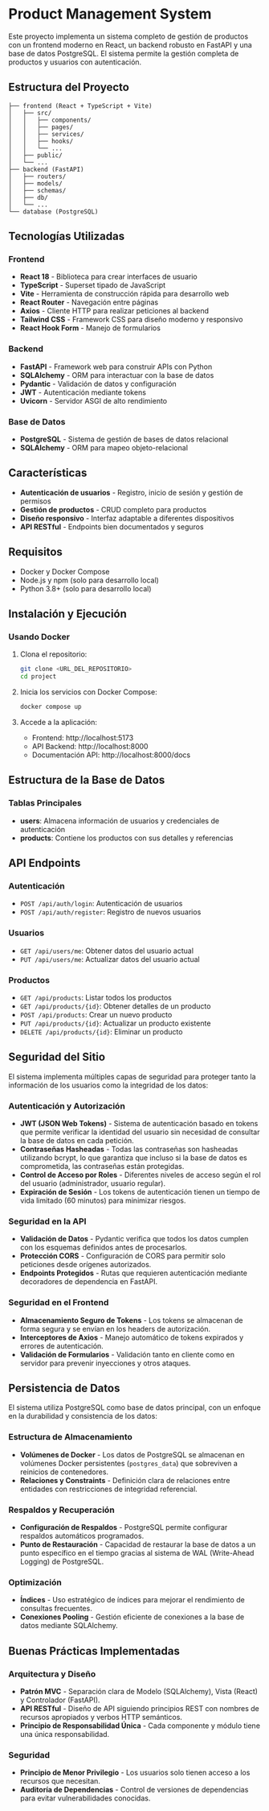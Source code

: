# Product Management System

Este proyecto implementa un sistema completo de gestión de productos con un frontend moderno en React, un backend robusto en FastAPI y una base de datos PostgreSQL. El sistema permite la gestión completa de productos y usuarios con autenticación.

## Estructura del Proyecto

```
├── frontend (React + TypeScript + Vite)
│   ├── src/
│   │   ├── components/
│   │   ├── pages/
│   │   ├── services/
│   │   ├── hooks/
│   │   └── ...
│   ├── public/
│   └── ...
├── backend (FastAPI)
│   ├── routers/
│   ├── models/
│   ├── schemas/
│   ├── db/
│   └── ...
└── database (PostgreSQL)
```

## Tecnologías Utilizadas

### Frontend
- **React 18** - Biblioteca para crear interfaces de usuario
- **TypeScript** - Superset tipado de JavaScript
- **Vite** - Herramienta de construcción rápida para desarrollo web
- **React Router** - Navegación entre páginas
- **Axios** - Cliente HTTP para realizar peticiones al backend
- **Tailwind CSS** - Framework CSS para diseño moderno y responsivo
- **React Hook Form** - Manejo de formularios

### Backend
- **FastAPI** - Framework web para construir APIs con Python
- **SQLAlchemy** - ORM para interactuar con la base de datos
- **Pydantic** - Validación de datos y configuración
- **JWT** - Autenticación mediante tokens
- **Uvicorn** - Servidor ASGI de alto rendimiento

### Base de Datos
- **PostgreSQL** - Sistema de gestión de bases de datos relacional
- **SQLAlchemy** - ORM para mapeo objeto-relacional

## Características

- **Autenticación de usuarios** - Registro, inicio de sesión y gestión de permisos
- **Gestión de productos** - CRUD completo para productos
- **Diseño responsivo** - Interfaz adaptable a diferentes dispositivos
- **API RESTful** - Endpoints bien documentados y seguros

## Requisitos

- Docker y Docker Compose
- Node.js y npm (solo para desarrollo local)
- Python 3.8+ (solo para desarrollo local)

## Instalación y Ejecución

### Usando Docker

1. Clona el repositorio:
   ```bash
   git clone <URL_DEL_REPOSITORIO>
   cd project
   ```

2. Inicia los servicios con Docker Compose:
   ```powershell
   docker compose up
   ```

3. Accede a la aplicación:
   - Frontend: http://localhost:5173
   - API Backend: http://localhost:8000
   - Documentación API: http://localhost:8000/docs

## Estructura de la Base de Datos

### Tablas Principales

- **users**: Almacena información de usuarios y credenciales de autenticación
- **products**: Contiene los productos con sus detalles y referencias

## API Endpoints

### Autenticación
- `POST /api/auth/login`: Autenticación de usuarios
- `POST /api/auth/register`: Registro de nuevos usuarios

### Usuarios
- `GET /api/users/me`: Obtener datos del usuario actual
- `PUT /api/users/me`: Actualizar datos del usuario actual

### Productos
- `GET /api/products`: Listar todos los productos
- `GET /api/products/{id}`: Obtener detalles de un producto
- `POST /api/products`: Crear un nuevo producto
- `PUT /api/products/{id}`: Actualizar un producto existente
- `DELETE /api/products/{id}`: Eliminar un producto

## Seguridad del Sitio

El sistema implementa múltiples capas de seguridad para proteger tanto la información de los usuarios como la integridad de los datos:

### Autenticación y Autorización
- **JWT (JSON Web Tokens)** - Sistema de autenticación basado en tokens que permite verificar la identidad del usuario sin necesidad de consultar la base de datos en cada petición.
- **Contraseñas Hasheadas** - Todas las contraseñas son hasheadas utilizando bcrypt, lo que garantiza que incluso si la base de datos es comprometida, las contraseñas están protegidas.
- **Control de Acceso por Roles** - Diferentes niveles de acceso según el rol del usuario (administrador, usuario regular).
- **Expiración de Sesión** - Los tokens de autenticación tienen un tiempo de vida limitado (60 minutos) para minimizar riesgos.

### Seguridad en la API
- **Validación de Datos** - Pydantic verifica que todos los datos cumplen con los esquemas definidos antes de procesarlos.
- **Protección CORS** - Configuración de CORS para permitir solo peticiones desde orígenes autorizados.
- **Endpoints Protegidos** - Rutas que requieren autenticación mediante decoradores de dependencia en FastAPI.

### Seguridad en el Frontend
- **Almacenamiento Seguro de Tokens** - Los tokens se almacenan de forma segura y se envían en los headers de autorización.
- **Interceptores de Axios** - Manejo automático de tokens expirados y errores de autenticación.
- **Validación de Formularios** - Validación tanto en cliente como en servidor para prevenir inyecciones y otros ataques.

## Persistencia de Datos

El sistema utiliza PostgreSQL como base de datos principal, con un enfoque en la durabilidad y consistencia de los datos:

### Estructura de Almacenamiento
- **Volúmenes de Docker** - Los datos de PostgreSQL se almacenan en volúmenes Docker persistentes (`postgres_data`) que sobreviven a reinicios de contenedores.
- **Relaciones y Constraints** - Definición clara de relaciones entre entidades con restricciones de integridad referencial.

### Respaldos y Recuperación
- **Configuración de Respaldos** - PostgreSQL permite configurar respaldos automáticos programados.
- **Punto de Restauración** - Capacidad de restaurar la base de datos a un punto específico en el tiempo gracias al sistema de WAL (Write-Ahead Logging) de PostgreSQL.

### Optimización
- **Índices** - Uso estratégico de índices para mejorar el rendimiento de consultas frecuentes.
- **Conexiones Pooling** - Gestión eficiente de conexiones a la base de datos mediante SQLAlchemy.

## Buenas Prácticas Implementadas

### Arquitectura y Diseño
- **Patrón MVC** - Separación clara de Modelo (SQLAlchemy), Vista (React) y Controlador (FastAPI).
- **API RESTful** - Diseño de API siguiendo principios REST con nombres de recursos apropiados y verbos HTTP semánticos.
- **Principio de Responsabilidad Única** - Cada componente y módulo tiene una única responsabilidad.

### Seguridad
- **Principio de Menor Privilegio** - Los usuarios solo tienen acceso a los recursos que necesitan.
- **Auditoría de Dependencias** - Control de versiones de dependencias para evitar vulnerabilidades conocidas.
